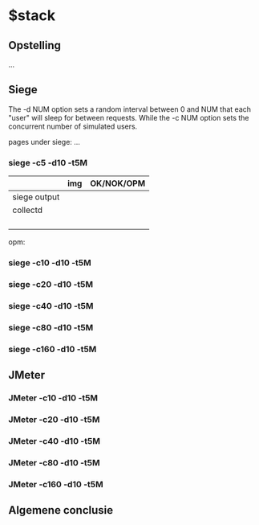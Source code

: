 # $stack
## Opstelling
...

## Siege

The -d NUM option sets a random interval between 0 and NUM that each "user" will sleep for between requests. While the -c NUM option sets the concurrent number of simulated users.

pages under siege: ...

### siege -c5 -d10 -t5M
|               | img           |OK/NOK/OPM  |
| ------------- |:-------------:| ----------:|
| siege output  | ![]()         |            |
| collectd      | ![]()         |            |
|               | ![]()         |            |
|               | ![]()         |            |
|               | ![]()         |            |
|               | ![]()         |            |

opm:

### siege -c10 -d10 -t5M

### siege -c20 -d10 -t5M

### siege -c40 -d10 -t5M

### siege -c80 -d10 -t5M

### siege -c160 -d10 -t5M

## JMeter

### JMeter -c10 -d10 -t5M

### JMeter -c20 -d10 -t5M

### JMeter -c40 -d10 -t5M

### JMeter -c80 -d10 -t5M

### JMeter -c160 -d10 -t5M

## Algemene conclusie

